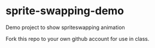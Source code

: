 # sprite-swapping-demo
Demo project to show spriteswapping animation

Fork this repo to your own github account for use in class.

